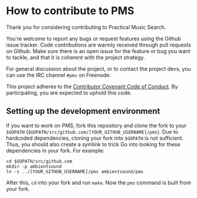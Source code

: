 # How to contribute to PMS

Thank you for considering contributing to Practical Music Search.

You're welcome to report any bugs or request features using the Github issue
tracker. Code contributions are warmly received through pull requests on
Github. Make sure there is an open issue for the feature or bug you want to
tackle, and that it is coherent with the project strategy.

For general discussion about the project, or to contact the project devs, you
can use the IRC channel `#pms` on Freenode.

This project adheres to the
[Contributor Covenant Code of Conduct](code_of_conduct.md).
By participating, you are expected to uphold this code.

## Setting up the development environment

If you want to work on PMS, fork this repository and clone the fork to your
`$GOPATH` (`$GOPATH/src/github.com/[YOUR_GITHUB_USERNAME]/pms`). Due to
hardcoded dependencies, cloning your fork into `$GOPATH` is not sufficient.
Thus, you should also create a symlink to trick Go into looking for these
dependencies in your fork. For example:

```
cd $GOPATH/src/github.com
mkdir -p ambientsound
ln -s ../[YOUR_GITHUB_USERNAME]/pms ambientsound/pms
```

After this, `cd` into your fork and run `make`. Now the `pms` command is built
from your fork.
